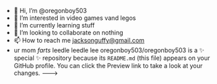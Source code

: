- 👋 Hi, I’m @oregonboy503 
- 👀 I’m interested in video games vand legos
- 🌱 I’m currently learning stuff
- 💞️ I’m looking to collaborate on nothing
- 📫 How to reach me jacksonguffy@gmail.com
- ur mom
*farts*
leedle leedle lee
oregonboy503/oregonboy503 is a ✨ special ✨ repository because its `README.md` (this file) appears on your GitHub profile.
You can click the Preview link to take a look at your changes.
--->
